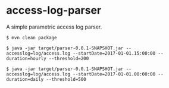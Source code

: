# access-log-parser
A simple parametric access log parser.

`$ mvn clean package`

`$ java -jar target/parser-0.0.1-SNAPSHOT.jar --accesslog=log/access.log --startDate=2017-01-01.15:00:00 --duration=hourly --threshold=200`

`$ java -jar target/parser-0.0.1-SNAPSHOT.jar --accesslog=log/access.log --startDate=2017-01-01.00:00:00 --duration=daily --threshold=500`
